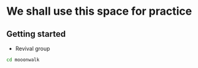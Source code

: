 # We shall use this space for practice
## Getting started
* Revival group
```sh
cd mooonwalk
```


  
